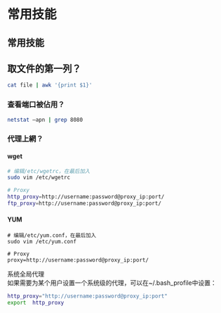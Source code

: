 # 常用技能

## 常用技能

## 取文件的第一列？

```bash
cat file | awk '{print $1}'
```

### 查看端口被佔用？

```bash
netstat –apn | grep 8080
```

### 代理上網？

#### wget

```bash
# 编辑/etc/wgetrc，在最后加入  
sudo vim /etc/wgetrc

# Proxy  
http_proxy=http://username:password@proxy_ip:port/  
ftp_proxy=http://username:password@proxy_ip:port/
```

#### YUM

```text
# 编辑/etc/yum.conf，在最后加入  
sudo vim /etc/yum.conf

# Proxy  
proxy=http://username:password@proxy_ip:port/
```

系统全局代理  
如果需要为某个用户设置一个系统级的代理，可以在~/.bash\_profile中设置：

```bash
http_proxy="http://username:password@proxy_ip:port"  
export  http_proxy
```

